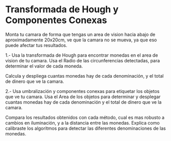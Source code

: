 # Transformada de Hough y Componentes Conexas

Monta tu camara de forma que tengas un area de vision hacia abajo de aproximadamente 20x20cm, ve que la camara no se mueva, ya que eso puede afectar tus resultados.

1.- Usa la transformada de Hough para encontrar monedas en el area de vision de tu camara. Usa el Radio de las circunferencias detectadas, para determinar el valor de cada moneda.

Calcula y despliega cuantas monedas hay de cada denominación, y el total de dinero que ve la camara.

2.- Usa umbralización y componentes conexas para etiquetar los objetos que ve tu camara. Usa el Area de los objetos para determinar y desplegar cuantas monedas hay de cada denominación y el total de dinero que ve la camara.

Compara los resultados obtenidos con cada método, cual es mas robusto a cambios en iluminación, y a la distancia entre las monedas. Explica como calibraste los algoritmos para detectar las diferentes denominaciones de las monedas.